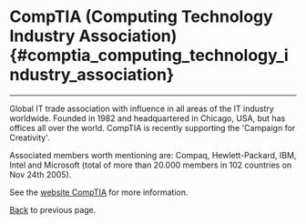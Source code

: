 # CompTIA (Computing Technology Industry Association) {#comptia_computing_technology_industry_association}

------------------------------------------------------------------------

Global IT trade association with influence in all areas of the IT
industry worldwide. Founded in 1982 and headquartered in Chicago, USA,
but has offices all over the world. CompTIA is recently supporting the
\'Campaign for Creativity\'.

Associated members worth mentioning are: Compaq, Hewlett-Packard, IBM,
Intel and Microsoft (total of more than 20.000 members in 102 countries
on Nov 24th 2005).

See the [website CompTIA](http://www.comptia.org "wikilink") for more
information.

[Back](http://wiki.ffii.org/C4C050701En "wikilink") to previous page.
